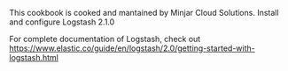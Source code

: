 This cookbook is cooked and mantained by Minjar Cloud Solutions.
Install and configure Logstash 2.1.0

For complete documentation of Logstash, check out https://www.elastic.co/guide/en/logstash/2.0/getting-started-with-logstash.html